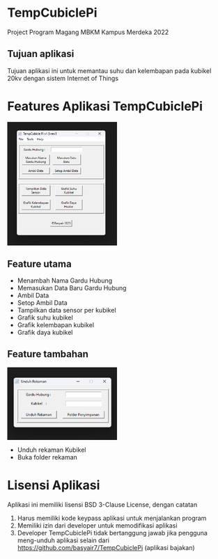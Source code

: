 # TempCubiclePi
Project Program Magang MBKM Kampus Merdeka 2022

## Tujuan aplikasi
Tujuan aplikasi ini untuk memantau suhu dan kelembapan pada kubikel 20kv dengan sistem Internet of Things

# Features Aplikasi TempCubiclePi
<img align="center" src="./images/tempcubicle-interface.png" width="50%">

## Feature utama
- Menambah Nama Gardu Hubung
- Memasukan Data Baru Gardu Hubung
- Ambil Data
- Setop Ambil Data
- Tampilkan data sensor per kubikel
- Grafik suhu kubikel
- Grafik kelembapan kubikel
- Grafik daya kubikel

## Feature tambahan
<img align="center" src="./images/feature1_1.png" width="50%">

- Unduh rekaman Kubikel 
- Buka folder rekaman

# Lisensi Aplikasi
Aplikasi ini memiliki lisensi BSD 3-Clause License, dengan catatan
1. Harus memiliki kode keypass aplikasi untuk menjalankan program
2. Memiliki izin dari developer untuk memodifikasi aplikasi
3. Developer TempCubiclePi tidak bertanggung jawab jika pengguna meng-unduh aplikasi selain dari 
https://github.com/basyair7/TempCubiclePi (aplikasi bajakan)

